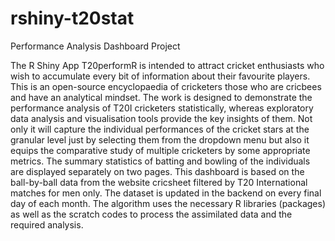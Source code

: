 # rshiny-t20stat
Performance Analysis Dashboard Project

The R Shiny App T20performR is intended to attract cricket enthusiasts who wish to accumulate every bit of information about their favourite players. This is an open-source encyclopaedia of cricketers those who are cricbees and have an analytical mindset. The work is designed to demonstrate the performance analysis of T20I cricketers statistically, whereas exploratory data analysis and visualisation tools provide the key insights of them. Not only it will capture the individual performances of the cricket stars at the granular level just by selecting them from the dropdown menu but also it equips the comparative study of multiple cricketers by some appropriate metrics. The summary statistics of batting and bowling of the individuals are displayed separately on two pages. This dashboard is based on the ball-by-ball data from the website cricsheet filtered by T20 International matches for men only. The dataset is updated in the backend on every final day of each month. The algorithm uses the necessary R libraries (packages) as well as the scratch codes to process the assimilated data and the required analysis.
